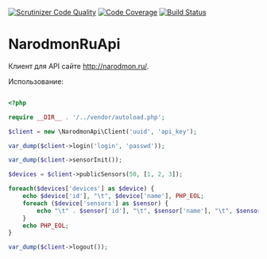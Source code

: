 [![Scrutinizer Code Quality](https://scrutinizer-ci.com/g/kuzmichus/NarodmonRuApi/badges/quality-score.png?b=master)](https://scrutinizer-ci.com/g/kuzmichus/NarodmonRuApi/?branch=master)
[![Code Coverage](https://scrutinizer-ci.com/g/kuzmichus/NarodmonRuApi/badges/coverage.png?b=master)](https://scrutinizer-ci.com/g/kuzmichus/NarodmonRuApi/?branch=master)
[![Build Status](https://scrutinizer-ci.com/g/kuzmichus/NarodmonRuApi/badges/build.png?b=master)](https://scrutinizer-ci.com/g/kuzmichus/NarodmonRuApi/build-status/master)


# NarodmonRuApi


Клиент для API сайте http://narodmon.ru/.

Использование:

```php

<?php

require __DIR__ . '/../vendor/autoload.php';

$client = new \NarodmonApi\Client('uuid', 'api_key');

var_dump($client->login('login', 'passwd'));

var_dump($client->sensorInit());

$devices = $client->publicSensors(50, [1, 2, 3]);

foreach($devices['devices'] as $device) {
    echo $device['id'], "\t", $device['name'], PHP_EOL;
    foreach ($device['sensors'] as $sensor) {
        echo "\t" . $sensor['id'], "\t", $sensor['name'], "\t", $sensor['value'], ' ', $sensor['unit'], PHP_EOL;
    }
    echo PHP_EOL;
}

var_dump($client->logout());

```
